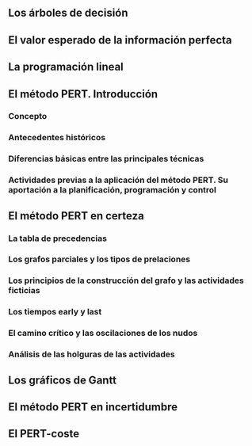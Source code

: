 ## Los árboles de decisión
## El valor esperado de la información perfecta
## La programación lineal
## El método PERT. Introducción
### Concepto
### Antecedentes históricos
### Diferencias básicas entre las principales técnicas
### Actividades previas a la aplicación del método PERT. Su aportación a la planificación, programación y control
## El método PERT en certeza
### La tabla de precedencias
### Los grafos parciales y los tipos de prelaciones
### Los principios de la construcción del grafo y las actividades ficticias
### Los tiempos early y last
### El camino crítico y las oscilaciones de los nudos
### Análisis de las holguras de las actividades
## Los gráficos de Gantt
## El método PERT en incertidumbre
## El PERT-coste